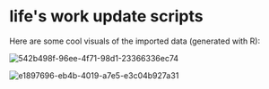 # life's work update scripts
Here are some cool visuals of the imported data (generated with R):



![542b498f-96ee-4f71-98d1-23366336ec74](https://github.com/kathirmeyyappan/list-update-scripts/assets/71161498/4bdf6a91-a4d2-482d-8da5-24d29c99d81e)


![e1897696-eb4b-4019-a7e5-e3c04b927a31](https://github.com/kathirmeyyappan/list-update-scripts/assets/71161498/4780728e-9702-4beb-9342-5c8d174213ae)

